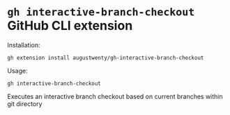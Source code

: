# `gh interactive-branch-checkout` GitHub CLI extension

Installation:
```
gh extension install augustwenty/gh-interactive-branch-checkout
```

Usage:
```
gh interactive-branch-checkout
```

Executes an interactive branch checkout based on current branches within git directory

